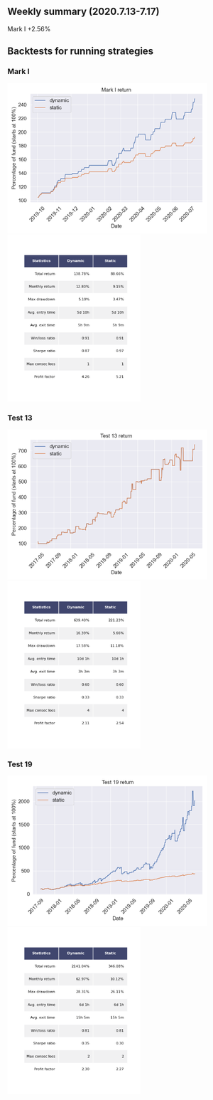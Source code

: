 ## Weekly summary (2020.7.13-7.17)

Mark I  +2.56%


## Backtests for running strategies
### Mark I
<img src="figures/MarkI_return.png" width="450">  <img src="figures/table_MarkI.png" width="300"> 

### Test 13
<img src="figures/Test13_return.png" width="450">  <img src="figures/table_Test13.png" width="300"> 


### Test 19
<img src="figures/Test19_return.png" width="450">  <img src="figures/table_Test19.png" width="300"> 
